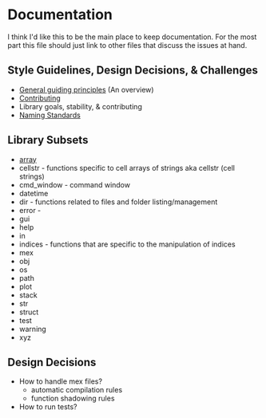 # Documentation #

I think I'd like this to be the main place to keep documentation. For the most part this file should just link to other files that discuss the issues at hand.

## Style Guidelines, Design Decisions, & Challenges ##

- [General guiding principles](style_guidelines/general_principles.md) (An overview)
- [Contributing](style_guidelines/contributing.md)
- Library goals, stability, & contributing
- [Naming Standards](style_guidelines/naming_standards.md)

## Library Subsets ##
- [array](../+sl/+array/ReadMe.md)
- cellstr - functions specific to cell arrays of strings aka cellstr (cell strings)
- cmd_window - command window
- datetime
- dir - functions related to files and folder listing/management
- error - 
- gui
- help
- in
- indices - functions that are specific to the manipulation of indices
- mex
- obj
- os
- path
- plot
- stack
- str
- struct
- test
- warning
- xyz

## Design Decisions ##
- How to handle mex files?
  - automatic compilation rules
  - function shadowing rules
- How to run tests? 
